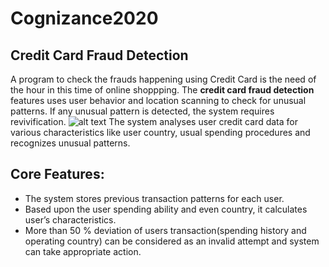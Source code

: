 # Cognizance2020
## Credit Card Fraud Detection
A program to check the frauds happening using Credit Card is the need of the hour in this time of online shoppping.
The **credit card fraud detection** features uses user behavior and location scanning to check for unusual patterns.  If any unusual pattern is detected, the system requires revivification.
![alt text](https://previews.123rf.com/images/pedrosek/pedrosek1304/pedrosek130400038/18862198-credit-card-locked-with-padlock.jpg)
The system analyses user credit card data for various characteristics like user country, usual spending procedures and recognizes unusual patterns.

## Core Features:

* The system stores previous transaction patterns for each user.
* Based upon the user spending ability and even country, it calculates user’s characteristics.
* More than 50 % deviation of users transaction(spending history and operating country) can be considered as an invalid attempt and system can take appropriate action.
